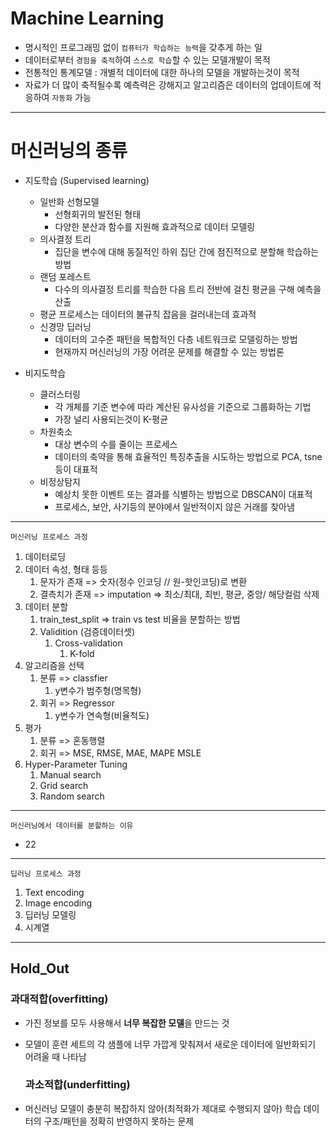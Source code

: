 # Machine Learning

- 명시적인 프로그래밍 없이 `컴퓨터가 학습하는 능력`을 갖추게 하는 일
- 데이터로부터 `경험을 축적`하여 `스스로 학습`할 수 있는 모델개발이 목적
- 전통적인 통계모델 : 개별적 데이터에 대한 하나의 모델을 개발하는것이 목적
- 자료가 더 많이 축적될수록 예측력은 강해지고 알고리즘은 데이터의 업데이트에 적응하여 `자동화` 가능

---

# 머신러닝의 종류
- 지도학습 (Supervised learning)
  - 일반화 선형모델
    - 선형회귀의 발전된 형태
    - 다양한 분산과 함수를 지원해 효과적으로 데이터 모델링
  - 의사결정 트리
    - 집단을 변수에 대해 동질적인 하위 집단 간에 점진적으로 분할해 학습하는 방법
  - 랜덤 포레스트
    - 다수의 의사결정 트리를 학습한 다음 트리 전반에 걸친 평균을 구해 예측을 산출
  - 평균 프로세스는 데이터의 불규칙 잡음을 걸러내는데 효과적
  - 신경망 딥러닝
    - 데이터의 고수준 패턴을 복합적인 다층 네트워크로 모델링하는 방법
    - 현재까지 머신러닝의 가장 어려운 문제를 해결할 수 있는 방법론


- 비지도학습
    - 클러스터링
      - 각 개체를 기준 변수에 따라 계산된 유사성을 기준으로 그룹화하는 기법
      - 가장 널리 사용되는것이 K-평균
    - 차원축소
      - 대상 변수의 수를 줄이는 프로세스
      - 데이터의 축약을 통해 효율적인 특징추출을 시도하는 방법으로 PCA, tsne등이 대표적
    - 비정상탐지
      - 예상치 못한 이벤트 또는 결과를 식별하는 방법으로 DBSCAN이 대표적
      - 프로세스, 보안, 사기등의 분야에서 일반적이지 않은 거래를 찾아냄


---
`머신러닝 프로세스 과정`
1. 데이터로딩
2. 데이터 속성, 형태 등등
   1. 문자가 존재 => 숫자(정수 인코딩 // 원-핫인코딩)로 변환
   2. 결측치가 존재 => imputation => 최소/최대, 최빈, 평균, 중앙/ 해당컬럼 삭제
3. 데이터 분할
   1. train_test_split => train vs test 비율을 분할하는 방법
   2. Validition (검증데이터셋)
      1. Cross-validation
         1. K-fold
4. 알고리즘을 선택 
   1. 분류 => classfier 
      1. y변수가 범주형(명목형)
   2. 회귀 => Regressor
      1. y변수가 연속형(비율척도)
5. 평가 
   1. 분류 => 혼동행렬
   2. 회귀 => MSE, RMSE, MAE, MAPE MSLE
6. Hyper-Parameter Tuning
   1. Manual search
   2. Grid search
   3. Random search

---


`머신러닝에서 데이터를 분할하는 이유`
- 22

---

`딥러닝 프로세스 과정`
1. Text encoding
2. Image encoding
3. 딥러닝 모델링
4. 시계열

---
## Hold_Out


  ### 과대적합(overfitting)
- 가진 정보를 모두 사용해서 **너무 복잡한 모델**을 만드는 것
- 모델이 훈련 세트의 각 샘플에 너무 가깝게 맞춰져서 새로운 데이터에 일반화되기 어려울 때 나타남


  ### 과소적합(underfitting)
- 머신러닝 모델이 충분히 복잡하지 않아(최적화가 제대로 수행되지 않아) 학습 데이터의 구조/패턴을 정확히 반영하지 못하는 문제